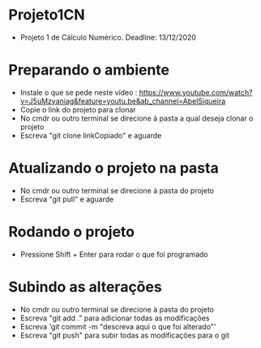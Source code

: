 # Projeto1CN
- Projeto 1 de Cálculo Numérico. Deadline: 13/12/2020

# Preparando o ambiente
- Instale o que se pede neste vídeo : https://www.youtube.com/watch?v=J5uMzyaniag&feature=youtu.be&ab_channel=AbelSiqueira
- Copie o link do projeto para clonar
- No cmdr ou outro terminal se direcione à pasta a qual deseja clonar o projeto
- Escreva "git clone linkCopiado" e aguarde

# Atualizando o projeto na pasta 
- No cmdr ou outro terminal se direcione à pasta do projeto
- Escreva "git pull" e aguarde

# Rodando o projeto
- Pressione Shift + Enter para rodar o que foi programado

# Subindo as alterações
- No cmdr ou outro terminal se direcione à pasta do projeto
- Escreva "git add ." para adicionar todas as modificações
- Escreva 'git commit -m "descreva aqui o que foi alterado"'
- Escreva "git push" para subir todas as modificações para o git
